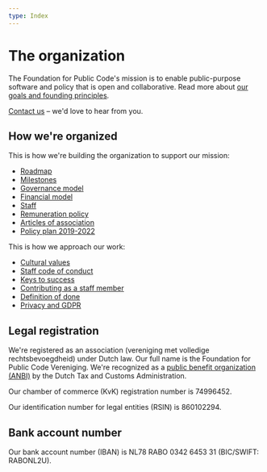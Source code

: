 ```yaml
---
type: Index
---
```


# The organization

The Foundation for Public Code's mission is to enable public-purpose software and policy that is open and collaborative. Read more about [our goals and founding principles](mission.md).

[Contact us](contact-details.md) – we'd love to hear from you.

## How we're organized

This is how we're building the organization to support our mission:

* [Roadmap](roadmap.md)
* [Milestones](milestones/index.md)
* [Governance model](governance-model.md)
* [Financial model](financial-model.md)
* [Staff](staff.md)
* [Remuneration policy](remuneration-policy.md)
* [Articles of association](articles-of-association.md)
* [Policy plan 2019-2022](policy-plan.md)

This is how we approach our work:

* [Cultural values](cultural-values.md)
* [Staff code of conduct](staff-code-of-conduct.md)
* [Keys to success](keys-to-success.md)
* [Contributing as a staff member](../contributor-guides/for-staff.md)
* [Definition of done](definition-of-done.md)
* [Privacy and GDPR](privacy.md)

## Legal registration

We're registered as an association (vereniging met volledige rechtsbevoegdheid) under Dutch law. Our full name is the Foundation for Public Code Vereniging. We're recognized as a [public benefit organization (ANBI)](https://www.belastingdienst.nl/wps/wcm/connect/bldcontenten/belastingdienst/business/other_subjects/public_benefit_organisations/) by the Dutch Tax and Customs Administration.

Our chamber of commerce (KvK) registration number is 74996452.

Our identification number for legal entities (RSIN) is 860102294.

## Bank account number

Our bank account number (IBAN) is NL78 RABO 0342 6453 31 (BIC/SWIFT: RABONL2U).
